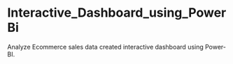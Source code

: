# Interactive_Dashboard_using_PowerBi
Analyze Ecommerce sales data created interactive dashboard using Power-BI. 
